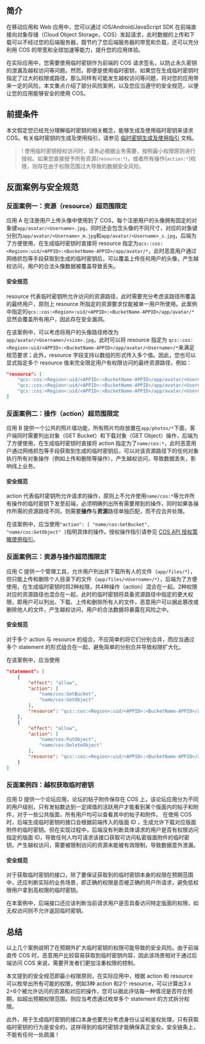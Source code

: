 ## 简介

在移动应用和 Web 应用中，您可以通过 iOS/Android/JavaScript SDK 在前端直接向对象存储（Cloud Object Storage，COS）发起请求，此时数据的上传和下载可以不经过您的后端服务器，既节约了您后端服务器的带宽和负载，还可以充分利用 COS 的带宽和全球加速等能力，提升您的应用体验。

在实际应用中，您需要使用临时密钥作为前端的 COS 请求签名，以防止永久密钥的泄漏及越权访问等问题。然而，即便是使用临时密钥，如果您在生成临时密钥时指定了过大的权限或路径，那么同样有可能发生越权访问等问题，将对您的应用带来一定的风险，本文重点介绍了部分风险案例，以及您应当遵守的安全规范，以便让您的应用能够安全的使用 COS。

## 前提条件

本文假定您已经充分理解临时密钥的相关概念，能够生成及使用临时密钥来请求 COS。有关临时密钥的生成及使用指引，请参见 [临时密钥生成及使用指引](https://intl.cloud.tencent.com/document/product/436/14048) 文档。

>! 使用临时密钥授权访问时，请务必根据业务需要，按照最小权限原则进行授权。如果您直接授予所有资源(`resource:*`)，或者所有操作(`action:*`)权限，则存在由于权限范围过大导致的数据安全风险。
>

## 反面案例与安全规范

### 反面案例一：资源（resource）超范围限定

应用 A 在注册用户上传头像中使用到了 COS，每个注册用户的头像拥有固定的对象键`app/avatar/<Username>.jpg`，同时还会包含头像的不同尺寸，对应的对象键分别为`app/avatar/<Username>_m.jpg`和`app/avatar/<Username>_s.jpg`，后端为了方便使用，在生成临时密钥时直接将 resource 指定为`qcs::cos:<Region>:uid/<APPID>:<BucketName-APPID>/app/avatar/*`，此时恶意用户通过网络抓包等手段获取到生成的临时密钥后，可以覆盖上传任何用户的头像，产生越权访问，用户的合法头像数据被覆盖导致丢失。

#### 安全规范

resource 代表临时密钥所允许访问的资源路径，此时需要充分考虑该路径所覆盖的最终用户，原则上 resource 所指定的资源要求仅能被单一用户所使用。此案例中指定的`qcs::cos:<Region>:uid/<APPID>:<BucketName-APPID>/app/avatar/*`显然会覆盖所有用户，因此存在安全漏洞。

在该案例中，可以考虑将用户的头像路径修改为`app/avatar/<Username>/<size>.jpg`，此时可以将 resource 指定为 `qcs::cos:<Region>:uid/<APPID>:<BucketName-APPID>/app/avatar/<Username>/*`来满足规范要求；此外，resource 字段支持以数组的形式传入多个值。因此，您也可以显式指定多个 resource 值来完全限定用户有权限访问的最终资源路径，例如：

```json
"resource": [
	"qcs::cos:<Region>:uid/<APPID>:<BucketName-APPID>/app/avatar/<Username>.jpg",
	"qcs::cos:<Region>:uid/<APPID>:<BucketName-APPID>/app/avatar/<Username>_m.jpg",
	"qcs::cos:<Region>:uid/<APPID>:<BucketName-APPID>/app/avatar/<Username>_s.jpg"
]
```

### 反面案例二：操作（action）超范围限定

应用 B 提供一个公共的照片墙功能，所有照片均存放置在`app/photos/*`下面，客户端同时需要列出对象（GET Bucket）和下载对象（GET Object）操作，后端为了方便使用，在生成临时密钥时直接将 action 指定为了`name/cos:*`，此时恶意用户通过网络抓包等手段获取到生成的临时密钥后，可以对该资源路径下的任何对象执行所有对象操作（例如上传和删除等操作），产生越权访问，导致数据丢失，影响线上业务。

#### 安全规范

action 代表临时密钥所允许请求的操作，原则上不允许使用`name/cos:*`等允许所有操作的临时密钥下发至前端，必须明确列出所有需要用到的操作，同时如果各操作所需的资源路径不同，则需要**操作**与**资源**路径单独匹配，而不应合并处理。

在该案例中，应当使用`"action": [ "name/cos:GetBucket", "name/cos:GetObject" ]`指明具体的操作。授权操作指引请参见 [COS API 授权策略使用指引](https://intl.cloud.tencent.com/document/product/436/30580)。

### 反面案例三：资源与操作超范围限定

应用 C 提供一个管理工具，允许用户列出并下载所有人的文件（`app/files/*`），但只能上传和删除个人目录下的文件（`app/files/<Username>/*`），后端为了方便使用，在生成临时密钥时将2种权限，共4种操作（action）混合在一起。2种权限对应的资源路径也混合在一起，此时的临时密钥将具备资源路径中指定的更大权限，即用户可以列出、下载、上传和删除所有人的文件，恶意用户可以据此篡改或删除他人的文件，产生越权访问，用户的合法数据将暴露在风险之中。

#### 安全规范

对于多个 action 与 resource 的组合，不应简单的将它们分别合并，而应当通过多个 statement 的形式组合在一起，避免简单的分别合并导致权限扩大化。

在该案例中，应当使用

```json
"statement": [
	{
		"effect": "allow",
		"action": [
			"name/cos:GetBucket", 
			"name/cos:GetObject"
		], 
		"resource": "qcs::cos:<Region>:uid/<APPID>:<BucketName-APPID>/app/files/*"
	},
	{
		"effect": "allow", 
		"action": [
			"name/cos:PutObject",
			"name/cos:DeleteObject"
		],
		"resource": "qcs::cos:<Region>:uid/<APPID>:<BucketName-APPID>/app/files/<Username>/*"
	}
]
```

### 反面案例四：越权获取临时密钥

应用 D 提供一个论坛应用，论坛的帖子附件保存在 COS 上，该论坛应用分为不同的用户级别，只有发帖数达到一定阈值的活跃用户才能看到某个版面内的帖子和附件，对于一些公共版面，所有用户均可以查看其中的帖子和附件。
在使用 COS 时，后端生成临时密钥的接口会根据前端传入的版面 ID ，生成允许下载对应版面附件的临时密钥。但在实现过程中，后端没有判断具体请求的用户是否有权限访问指定的版面 ID，导致任何人均可请求该接口获取可访问私密版面附件的临时密钥，产生越权访问，需要被限制访问的资源未能被有效限制，导致数据意外泄漏。

#### 安全规范

对于获取临时密钥的接口，除了要保证获取到的临时密钥本身的权限在预期范围中，还应判断实际的业务场景，即正确的权限是否被正确的用户所请求，避免低权限用户拿到高权限的临时密钥。

在本案例中，后端接口还应该判断当前请求用户是否具备访问特定版面的权限，如无权访问则不允许返回临时密钥。

## 总结

以上几个案例说明了在预期外扩大临时密钥的权限可能导致的安全风险。由于前端直传 COS 时，恶意用户比较容易获取到临时密钥内容，因此该场景相对于通过后端访问 COS 来说，需要开发者们更加注重权限的控制。

本文提到的安全规范即最小权限原则，在实际应用中，根据 action 和 resource 可以枚举出所有可能的权限，例如3种 action 和2个 resource，可以计算出3 x 2=6个被允许访问的资源和对应的操作，您可以据此评估每一种情况是否符合预期，如超出预期权限范围，则应当考虑通过枚举多个 statement 的方式拆分权限。

此外，用于生成临时密钥的接口本身也要充分考虑身份认证和鉴权处理，只有获取临时密钥的行为是安全的，这样得到的临时密钥才能确保真正安全。安全链条上，不能有任何一处疏漏！
